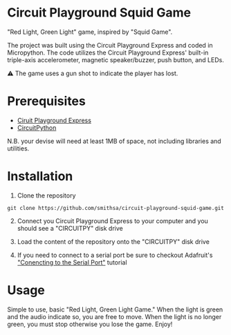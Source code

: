 # Circuit Playground Squid Game
"Red Light, Green Light" game, inspired by "Squid Game". 

The project was built using the Circuit Playground Express and coded in Micropython. The code utilizes the Circuit Playground Express' built-in triple-axis accelerometer, magnetic speaker/buzzer, push button, and LEDs. 

:warning: The game uses a gun shot to indicate the player has lost.

# Prerequisites

- [Ciruit Playground Express](https://www.adafruit.com/product/3333)
- [CircuitPython](https://learn.adafruit.com/adafruit-circuit-playground-express/circuitpython-quickstart)

N.B. your devise will need at least 1MB of space, not including libraries and utilities.

# Installation

1. Clone the repository

```
git clone https://github.com/smithsa/circuit-playground-squid-game.git
```

2. Connect you Circuit Playground Express to your computer and you should see a "CIRCUITPY" disk drive

4. Load the content of the repository onto the "CIRCUITPY" disk drive

5. If you need to connect to a serial port be sure to checkout Adafruit's ["Conencting to the Serial Port"](https://learn.adafruit.com/adafruit-circuit-playground-express/connecting-to-the-serial-console) tutorial

# Usage

Simple to use, basic "Red Light, Green Light Game." When the light is green and the audio indicate so, you are free to move. When the light is no longer green, you must stop otherwise you lose the game. Enjoy!
